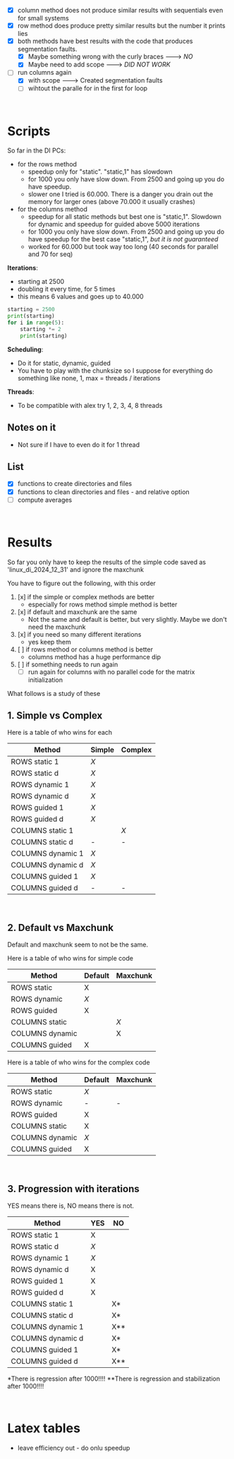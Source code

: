 - [x] column method does not produce similar results with sequentials even for small systems
- [x] row method does produce pretty similar results but the number it prints lies
- [x] both methods have best results with the code that produces segmentation faults.
    - [x] Maybe something wrong with the curly braces ---> _NO_
    - [x] Maybe need to add scope ---> _DID NOT WORK_
- [ ] run columns again
    - [x] with scope ---> Created segmentation faults
    - [ ] wihtout the paralle for in the first for loop

<br>

# Scripts

So far in the DI PCs:

- for the rows method
    - speedup only for "static". "static,1" has slowdown
    - for 1000 you only have slow down. From 2500 and going up you do have speedup.
    - slower one I tried is 60.000. There is a danger you drain out the memory for larger ones (above 70.000 it usually crashes)
- for the columns method
    - speedup for all static methods but best one is "static,1". Slowdown for dynamic and speedup for guided above 5000 iterations
    - for 1000 you only have slow down. From 2500 and going up you do have speedup for the best case "static,1", *but it is not guaranteed*
    - worked for 60.000 but took way too long (40 seconds for parallel and 70 for seq)

**Iterations**:
- starting at 2500
- doubling it every time, for 5 times
- this means 6 values and goes up to 40.000

```Python
starting = 2500
print(starting)
for i in range(5):
    starting *= 2
    print(starting)
```

**Scheduling**:
- Do it for static, dynamic, guided
- You have to play with the chunksize so I suppose for everything do something like none, 1, max = threads / iterations

**Threads**:
- To be compatible with alex try 1, 2, 3, 4, 8 threads

## Notes on it
- Not sure if I have to even do it for 1 thread

## List
- [x] functions to create directories and files
- [x] functions to clean directories and files - and relative option
- [ ] compute averages

<br>

# Results

So far you only have to keep the results of the simple code saved as 'linux_di_2024_12_31' and ignore the maxchunk

You have to figure out the following, with this order
1. [x] if the simple or complex methods are better
    - especially for rows method simple method is better
2. [x] if default and maxchunk are the same
    - Not the same and default is better, but very slightly. Maybe we don't need the maxchunk
3. [x] if you need so many different iterations
    - yes keep them
4. [ ] if rows method or columns method is better
    - columns method has a huge performance dip
5. [ ] if something needs to run again
    - [ ] run again for columns with no parallel code for the matrix initialization

What follows is a study of these

## 1. Simple vs Complex

Here is a table of who wins for each

|Method|Simple|Complex|
|---|---|---|
|ROWS static 1|_X_||
|ROWS static d|_X_||
|ROWS dynamic 1|_X_||
|ROWS dynamic d|_X_||
|ROWS guided 1|_X_||
|ROWS guided d|_X_||
|COLUMNS static 1||_X_|
|COLUMNS static d|-|-|
|COLUMNS dynamic 1|_X_||
|COLUMNS dynamic d|_X_||
|COLUMNS guided 1|_X_||
|COLUMNS guided d|-|-|


<br>

## 2. Default vs Maxchunk

Default and maxchunk seem to not be the same. 

Here is a table of who wins for simple code

|Method|Default|Maxchunk|
|---|---|---|
|ROWS static|X||
|ROWS dynamic|_X_||
|ROWS guided|X||
|COLUMNS static||_X_|
|COLUMNS dynamic||X|
|COLUMNS guided|X||

Here is a table of who wins for the complex code

|Method|Default|Maxchunk|
|---|---|---|
|ROWS static|_X_||
|ROWS dynamic|-|-|
|ROWS guided|X||
|COLUMNS static|X||
|COLUMNS dynamic|_X_||
|COLUMNS guided|X||

<br>

## 3. Progression with iterations

YES means there is, NO means there is not.

|Method|YES|NO|
|---|---|---|
|ROWS static 1|X||
|ROWS static d|_X_||
|ROWS dynamic 1|_X_||
|ROWS dynamic d|X||
|ROWS guided 1|X||
|ROWS guided d|X||
|COLUMNS static 1||X*|
|COLUMNS static d||X*|
|COLUMNS dynamic 1||X**|
|COLUMNS dynamic d||X*|
|COLUMNS guided 1||X*|
|COLUMNS guided d||X**|

*There is regression after 1000!!!!
**There is regression and stabilization after 1000!!!!

<br>

# Latex tables

- leave efficiency out - do onlu speedup